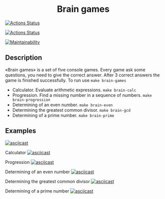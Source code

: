 <h1 align="center">Brain games</h1>

<p align="center">

[![Actions Status](https://github.com/AtamanovYS/brain-games/workflows/PHP_CodeSniffer/badge.svg)](https://github.com/AtamanovYS/brain-games/actions)

[![Actions Status](https://github.com/AtamanovYS/brain-games/workflows/PHPStan/badge.svg)](https://github.com/AtamanovYS/brain-games/actions)

[![Maintainability](https://api.codeclimate.com/v1/badges/abe1ecde3f2e62bd841f/maintainability)](https://codeclimate.com/github/AtamanovYS/brain-games/maintainability)
</p>

## Description

«Brain games» is a set of five console games. Every game ask some questions, you need to give the correct answer. After 3 correct answers the game is finished successfully.
To run use `make brain-games`
* Calculator. Evaluate arithmetic expressions. `make brain-calc`
* Progression. Find a missing number in a sequence of numbers. `make brain-progression`
* Determining of an even number. `make brain-even`
* Determining the greatest common divisor. `make brain-gcd`
* Determining of a prime number. `make brain-prime`

## Examples

[![asciicast](https://asciinema.org/a/9Itn7fIBpZLXqVw7bkXI7IEim.svg)](https://asciinema.org/a/9Itn7fIBpZLXqVw7bkXI7IEim)

Calculator
[![asciicast](https://asciinema.org/a/8HkLXK5OLJA7G4jowBIpT5T4w.svg)](https://asciinema.org/a/8HkLXK5OLJA7G4jowBIpT5T4w)

Progression
[![asciicast](https://asciinema.org/a/UuOkEy3GtpCiMnkRich1fXbGk.svg)](https://asciinema.org/a/UuOkEy3GtpCiMnkRich1fXbGk)

Determining of an even number
[![asciicast](https://asciinema.org/a/t3zI9RVx3UJNgBNplPxROST9N.svg)](https://asciinema.org/a/t3zI9RVx3UJNgBNplPxROST9N)

Determining the greatest common divisor
[![asciicast](https://asciinema.org/a/mZLMpYoTbmNqcLY2uYeUpPVaI.svg)](https://asciinema.org/a/mZLMpYoTbmNqcLY2uYeUpPVaI)

Determining of a prime number
[![asciicast](https://asciinema.org/a/gey5rL5CNKRtMCHc9eNRSbYcO.svg)](https://asciinema.org/a/gey5rL5CNKRtMCHc9eNRSbYcO)
